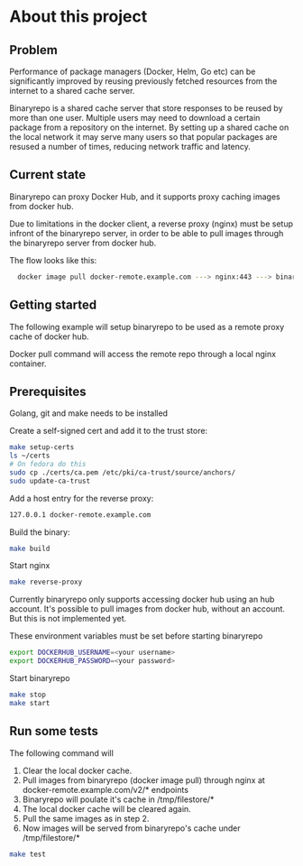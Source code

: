 # About this project

## Problem

Performance of package managers (Docker, Helm, Go etc) can be significantly improved by reusing previously fetched resources from the internet to a shared cache server.

Binaryrepo is a shared cache server that store responses to be reused by more than one user.
Multiple users may need to download a certain package from a repository on the internet.
By setting up a shared cache on the local network it may serve many users so that popular packages are
resused a number of times, reducing network traffic and latency.
## Current state

Binaryrepo can proxy Docker Hub, and it supports proxy caching images from docker hub.

Due to limitations in the docker client, a reverse proxy (nginx) must be setup infront of the binaryrepo server,
in order to be able to pull images through the binaryrepo server from docker hub.

The flow looks like this:

```bash
  docker image pull docker-remote.example.com ---> nginx:443 ---> binaryrepo:8081/repo/docker-remote/v2/*
```
## Getting started

The following example will setup binaryrepo to be used
as a remote proxy cache of docker hub.

Docker pull command will access the remote repo through a local nginx container.

## Prerequisites

Golang, git and make needs to be installed

Create a self-signed cert and add it to the trust store:
```bash
make setup-certs
ls ~/certs
# On fedora do this
sudo cp ./certs/ca.pem /etc/pki/ca-trust/source/anchors/
sudo update-ca-trust
```

Add a host entry for the reverse proxy:
```bash
127.0.0.1 docker-remote.example.com
```

Build the binary:
```bash
make build
```

Start nginx
```bash
make reverse-proxy
```

Currently binaryrepo only supports accessing docker hub using an hub account.
It's possible to pull images from docker hub, without an account. But this is not implemented yet.

These environment variables must be set before starting binaryrepo

```bash
export DOCKERHUB_USERNAME=<your username>
export DOCKERHUB_PASSWORD=<your password>
```

Start binaryrepo
```bash
make stop
make start
```

## Run some tests
The following command will

1. Clear the local docker cache.
2. Pull images from binaryrepo (docker image pull) through nginx at docker-remote.example.com/v2/* endpoints
3. Binaryrepo will poulate it's cache in /tmp/filestore/*
4. The local docker cache will be cleared again.
5. Pull the same images as in step 2.
6. Now images will be served from binaryrepo's cache under /tmp/filestore/*

```bash
make test
```